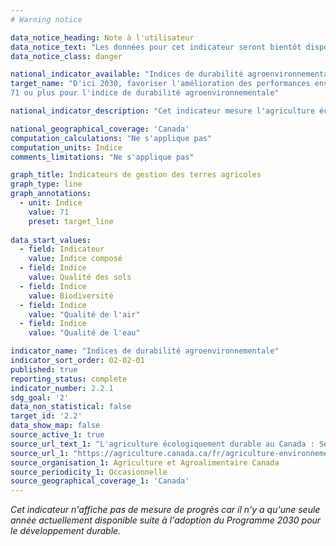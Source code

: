 ```yaml
---
# Warning notice

data_notice_heading: Note à l'utilisateur
data_notice_text: "Les données pour cet indicateur seront bientôt disponibles et l'indicateur sera alors mis à jour."
data_notice_class: danger

national_indicator_available: "Indices de durabilité agroenvironnementale"
target_name: "D'ici 2030, favoriser l'amélioration des performances environnementales du secteur agricole en obtenant un score de 
71 ou plus pour l'indice de durabilité agroenvironnementale"

national_indicator_description: "Cet indicateur mesure l'agriculture écologiquement durable au Canada à l'aide d'indicateurs. Agriculture et Agroalimentaire Canada a développé un groupe d'indicateurs agroenvironnementaux basé sur la science qui intègre de l'information sur les sols, le climat et la topographie avec des statistiques sur l'utilisation des terres et de la gestion des cultures et du bétail. Les indices sont divisés en cinq « classes de santé », définies comme suit: 80-100 Souhaitable; 60-79 Bon; 40-59 Moyen; 20-39 Médiocre; 0-19 À risque."

national_geographical_coverage: 'Canada'
computation_calculations: "Ne s'applique pas"
computation_units: Indice
comments_limitations: "Ne s'applique pas"

graph_title: Indicateurs de gestion des terres agricoles
graph_type: line
graph_annotations:
  - unit: Indice
    value: 71
    preset: target_line
    
data_start_values:
  - field: Indicateur
    value: Indice composé
  - field: Indice
    value: Qualité des sols
  - field: Indice
    value: Biodiversité
  - field: Indice
    value: "Qualité de l'air"
  - field: Indice
    value: "Qualité de l'eau"

indicator_name: "Indices de durabilité agroenvironnementale"
indicator_sort_order: 02-02-01
published: true
reporting_status: complete
indicator_number: 2.2.1
sdg_goal: '2'
data_non_statistical: false
target_id: '2.2'
data_show_map: false
source_active_1: true
source_url_text_1: "L'agriculture écologiquement durable au Canada : Série sur les indicateurs agroenvironnementaux – Rapport numéro 4"
source_url_1: "https://agriculture.canada.ca/fr/agriculture-environnement/indicateurs-agroenvironnementaux/lagriculture-ecologiquement-durable-au-canada-serie-indicateurs-agroenvironnementaux-rapport-numero"
source_organisation_1: Agriculture et Agroalimentaire Canada
source_periodicity_1: Occasionnelle
source_geographical_coverage_1: 'Canada'
---
```

<i>Cet indicateur n'affiche pas de mesure de progrès car il n'y a qu'une seule année actuellement disponible suite à l'adoption du Programme 2030 pour le développement durable.</i>